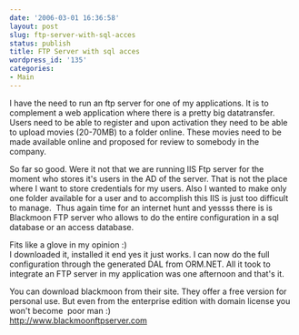 ```yaml
---
date: '2006-03-01 16:36:58'
layout: post
slug: ftp-server-with-sql-acces
status: publish
title: FTP Server with sql acces
wordpress_id: '135'
categories:
- Main
---
```


I have the need to run an ftp server for one of my applications. It is to complement a web application where there is a pretty big datatransfer.  Users need to be able to register and upon activation they need to be able to upload movies (20-70MB) to a folder online. These movies need to be made available online and proposed for review to somebody in the company.  
  
So far so good. Were it not that we are running IIS Ftp server for the moment who stores it's users in the AD of the server. That is not the place where I want to store credentials for my users. Also I wanted to make only one folder available for a user and to accomplish this IIS is just too difficult to manage.  Thus again time for an internet hunt and yessss there is is Blackmoon FTP server who allows to do the entire configuration in a sql database or an access database.    
  
Fits like a glove in my opinion :)   
I downloaded it, installed it end yes it just works. I can now do the full configuration through the generated DAL from ORM.NET. All it took to integrate an FTP server in my application was one afternoon and that's it.  
  
You can download blackmoon from their site. They offer a free version for personal use. But even from the enterprise edition with domain license you won't become  poor man :)  
http://www.blackmoonftpserver.com  
  

